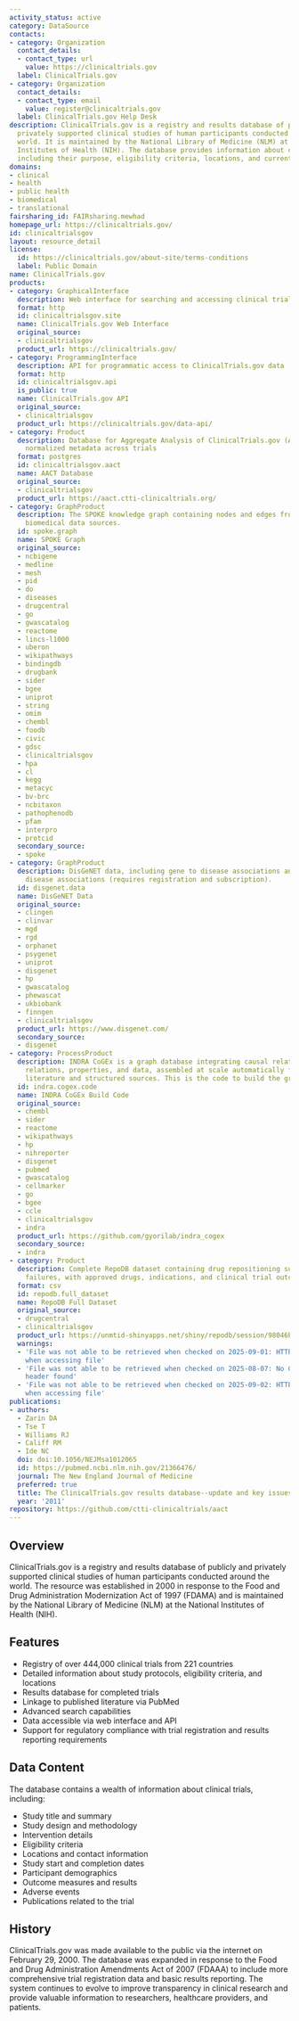 ```yaml
---
activity_status: active
category: DataSource
contacts:
- category: Organization
  contact_details:
  - contact_type: url
    value: https://clinicaltrials.gov
  label: ClinicalTrials.gov
- category: Organization
  contact_details:
  - contact_type: email
    value: register@clinicaltrials.gov
  label: ClinicalTrials.gov Help Desk
description: ClinicalTrials.gov is a registry and results database of publicly and
  privately supported clinical studies of human participants conducted around the
  world. It is maintained by the National Library of Medicine (NLM) at the National
  Institutes of Health (NIH). The database provides information about clinical trials
  including their purpose, eligibility criteria, locations, and current status.
domains:
- clinical
- health
- public health
- biomedical
- translational
fairsharing_id: FAIRsharing.mewhad
homepage_url: https://clinicaltrials.gov/
id: clinicaltrialsgov
layout: resource_detail
license:
  id: https://clinicaltrials.gov/about-site/terms-conditions
  label: Public Domain
name: ClinicalTrials.gov
products:
- category: GraphicalInterface
  description: Web interface for searching and accessing clinical trial data
  format: http
  id: clinicaltrialsgov.site
  name: ClinicalTrials.gov Web Interface
  original_source:
  - clinicaltrialsgov
  product_url: https://clinicaltrials.gov/
- category: ProgrammingInterface
  description: API for programmatic access to ClinicalTrials.gov data
  format: http
  id: clinicaltrialsgov.api
  is_public: true
  name: ClinicalTrials.gov API
  original_source:
  - clinicaltrialsgov
  product_url: https://clinicaltrials.gov/data-api/
- category: Product
  description: Database for Aggregate Analysis of ClinicalTrials.gov (AACT) providing
    normalized metadata across trials
  format: postgres
  id: clinicaltrialsgov.aact
  name: AACT Database
  original_source:
  - clinicaltrialsgov
  product_url: https://aact.ctti-clinicaltrials.org/
- category: GraphProduct
  description: The SPOKE knowledge graph containing nodes and edges from multiple
    biomedical data sources.
  id: spoke.graph
  name: SPOKE Graph
  original_source:
  - ncbigene
  - medline
  - mesh
  - pid
  - do
  - diseases
  - drugcentral
  - go
  - gwascatalog
  - reactome
  - lincs-l1000
  - uberon
  - wikipathways
  - bindingdb
  - drugbank
  - sider
  - bgee
  - uniprot
  - string
  - omim
  - chembl
  - foodb
  - civic
  - gdsc
  - clinicaltrialsgov
  - hpa
  - cl
  - kegg
  - metacyc
  - bv-brc
  - ncbitaxon
  - pathophenodb
  - pfam
  - interpro
  - protcid
  secondary_source:
  - spoke
- category: GraphProduct
  description: DisGeNET data, including gene to disease associations and variant to
    disease associations (requires registration and subscription).
  id: disgenet.data
  name: DisGeNET Data
  original_source:
  - clingen
  - clinvar
  - mgd
  - rgd
  - orphanet
  - psygenet
  - uniprot
  - disgenet
  - hp
  - gwascatalog
  - phewascat
  - ukbiobank
  - finngen
  - clinicaltrialsgov
  product_url: https://www.disgenet.com/
  secondary_source:
  - disgenet
- category: ProcessProduct
  description: INDRA CoGEx is a graph database integrating causal relations, ontological
    relations, properties, and data, assembled at scale automatically from the scientific
    literature and structured sources. This is the code to build the graph.
  id: indra.cogex.code
  name: INDRA CoGEx Build Code
  original_source:
  - chembl
  - sider
  - reactome
  - wikipathways
  - hp
  - nihreporter
  - disgenet
  - pubmed
  - gwascatalog
  - cellmarker
  - go
  - bgee
  - ccle
  - clinicaltrialsgov
  - indra
  product_url: https://github.com/gyorilab/indra_cogex
  secondary_source:
  - indra
- category: Product
  description: Complete RepoDB dataset containing drug repositioning successes and
    failures, with approved drugs, indications, and clinical trial outcomes
  format: csv
  id: repodb.full_dataset
  name: RepoDB Full Dataset
  original_source:
  - drugcentral
  - clinicaltrialsgov
  product_url: https://unmtid-shinyapps.net/shiny/repodb/session/98046b0f66cea75c432b5576c1ba2840/download/downloadFull?w=
  warnings:
  - 'File was not able to be retrieved when checked on 2025-09-01: HTTP 404 error
    when accessing file'
  - 'File was not able to be retrieved when checked on 2025-08-07: No Content-Length
    header found'
  - 'File was not able to be retrieved when checked on 2025-09-02: HTTP 404 error
    when accessing file'
publications:
- authors:
  - Zarin DA
  - Tse T
  - Williams RJ
  - Califf RM
  - Ide NC
  doi: doi:10.1056/NEJMsa1012065
  id: https://pubmed.ncbi.nlm.nih.gov/21366476/
  journal: The New England Journal of Medicine
  preferred: true
  title: The ClinicalTrials.gov results database--update and key issues
  year: '2011'
repository: https://github.com/ctti-clinicaltrials/aact
---
```

## Overview

ClinicalTrials.gov is a registry and results database of publicly and privately supported clinical studies of human participants conducted around the world. The resource was established in 2000 in response to the Food and Drug Administration Modernization Act of 1997 (FDAMA) and is maintained by the National Library of Medicine (NLM) at the National Institutes of Health (NIH).

## Features

- Registry of over 444,000 clinical trials from 221 countries
- Detailed information about study protocols, eligibility criteria, and locations
- Results database for completed trials
- Linkage to published literature via PubMed
- Advanced search capabilities
- Data accessible via web interface and API
- Support for regulatory compliance with trial registration and results reporting requirements

## Data Content

The database contains a wealth of information about clinical trials, including:

- Study title and summary
- Study design and methodology
- Intervention details
- Eligibility criteria
- Locations and contact information
- Study start and completion dates
- Participant demographics
- Outcome measures and results
- Adverse events
- Publications related to the trial

## History

ClinicalTrials.gov was made available to the public via the internet on February 29, 2000. The database was expanded in response to the Food and Drug Administration Amendments Act of 2007 (FDAAA) to include more comprehensive trial registration data and basic results reporting. The system continues to evolve to improve transparency in clinical research and provide valuable information to researchers, healthcare providers, and patients.